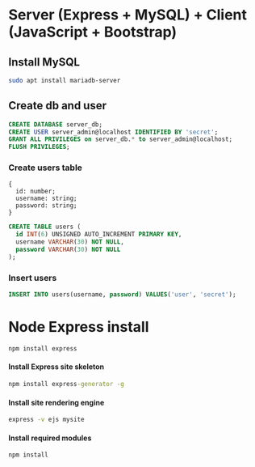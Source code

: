 # Server (Express + MySQL) + Client (JavaScript + Bootstrap)

## Install MySQL
```bash
sudo apt install mariadb-server
```

## Create db and user
```sql
CREATE DATABASE server_db;
CREATE USER server_admin@localhost IDENTIFIED BY 'secret';
GRANT ALL PRIVILEGES on server_db.* to server_admin@localhost;
FLUSH PRIVILEGES;
```

### Create users table
```
{
  id: number;
  username: string;
  password: string;
}
```

```sql
CREATE TABLE users (
  id INT(6) UNSIGNED AUTO_INCREMENT PRIMARY KEY,
  username VARCHAR(30) NOT NULL,
  password VARCHAR(30) NOT NULL
);
```

### Insert users
```sql
INSERT INTO users(username, password) VALUES('user', 'secret');
```




# Node Express install
```cmd 
npm install express
```
#### Install Express site skeleton
```cmd
npm install express-generator -g
```
#### Install site rendering engine
```cmd
express -v ejs mysite
```
#### Install required modules

```cmd
npm install 


